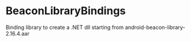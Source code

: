 # BeaconLibraryBindings


Binding library to create a .NET dll starting from android-beacon-library-2.16.4.aar

